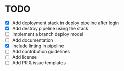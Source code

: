 # TODO

- [x] Add deployment stack in deploy pipeline after login
- [x] Add destroy pipeline using the stack
- [ ] Implement a branch deploy model
- [ ] Add documentation
- [x] Include linting in pipeline
- [ ] Add contribution guidelines
- [ ] Add license
- [ ] Add PR & issue templates
